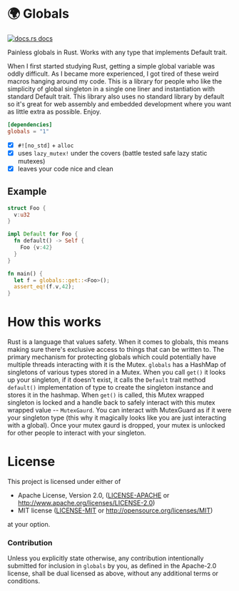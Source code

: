 # 🌍 Globals

<a href="https://docs.rs/globals"><img src="https://img.shields.io/badge/docs-latest-blue.svg?style=flat-square" alt="docs.rs docs" /></a>

Painless globals in Rust. Works with any type that implements Default trait.

When I first started studying Rust, getting a simple global variable was oddly difficult. As I became more experienced, I got tired of these weird macros hanging around my code. This is a library for people who like the simplicity of global singleton in a single one liner and instantiation with standard Default trait. This library also uses no standard library by default so it's great for web assembly and embedded development where you want as little extra as possible. Enjoy.

```toml
[dependencies]
globals = "1"
```
- [x] `#![no_std]` + `alloc`
- [x] uses `lazy_mutex!` under the covers (battle tested safe lazy static mutexes) 
- [x] leaves your code nice and clean

## Example

```rust
struct Foo {
  v:u32
}

impl Default for Foo {
  fn default() -> Self {
    Foo {v:42}
  }
}

fn main() {
  let f = globals::get::<Foo>();
  assert_eq!(f.v,42);
}
```

# How this works

Rust is a language that values safety. When it comes to globals, this means making sure there's exclusive access to things that can be written to. The primary mechanism for protecting globals which could potentially have multiple threads interacting with it is the Mutex. `globals` has a HashMap of singletons of various types stored in a Mutex. When you call `get()` it looks up your singleton, if it doesn't exist, it calls the `Default` trait method `default()` implementation of type to create the singleton instance and stores it in the hashmap. When `get()` is called, this Mutex wrapped singleton is locked and a handle back to safely interact with this mutex wrapped value -- `MutexGaurd`. You can interact with MutexGuard as if it were your singleton type (this why it magically looks like you are just interacting with a global). Once your mutex gaurd is dropped, your mutex is unlocked for other people to interact with your singleton.

# License

This project is licensed under either of

 * Apache License, Version 2.0, ([LICENSE-APACHE](LICENSE-APACHE) or
   http://www.apache.org/licenses/LICENSE-2.0)
 * MIT license ([LICENSE-MIT](LICENSE-MIT) or
   http://opensource.org/licenses/MIT)

at your option.

### Contribution

Unless you explicitly state otherwise, any contribution intentionally submitted for inclusion in `globals` by you, as defined in the Apache-2.0 license, shall be dual licensed as above, without any additional terms or conditions.
